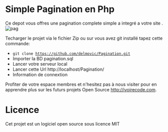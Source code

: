 # Simple Pagination en Php
 Ce depot vous offres une pagination complete simple a integré a votre site .
![pag](https://user-images.githubusercontent.com/26253791/51004062-60a11780-1539-11e9-8afb-72545770f7fd.jpg)

Techarger le projet via le fichier Zip ou sur vous avez git installé tapez cette commande:
- <code>git clone https://github.com/delmovic/Pagination.git</code> 
- Importer la BD pagination.sql
- Lancer votre serveur local 
- Lancer cette Url http://localhost/Pagination/
- Information de connextion

Profiter de votre espace membres et n'hesitez pas à nous visiter pour en apprendre plus sur les futurs projets Open Source http://ivoirecode.com.
# Licence
Cet projet est un logiciel open source sous licence MIT

